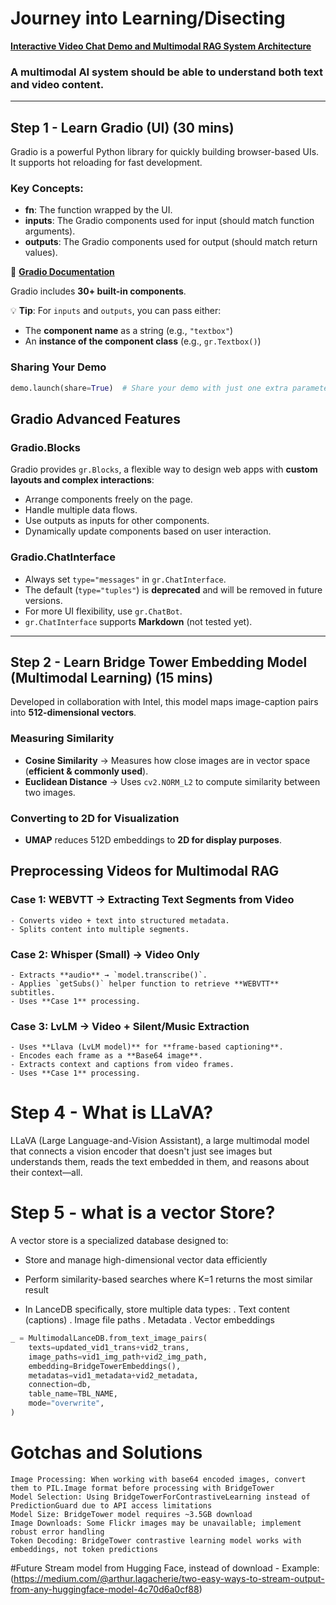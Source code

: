 # Journey into Learning/Disecting

[**Interactive Video Chat Demo and Multimodal RAG System Architecture**](https://learn.deeplearning.ai/courses/multimodal-rag-chat-with-videos/lesson/2/interactive-demo-and-multimodal-rag-system-architecture)  

### A multimodal AI system should be able to understand both text and video content.  

---

## Step 1 - Learn Gradio (UI) (30 mins)  

Gradio is a powerful Python library for quickly building browser-based UIs. It supports hot reloading for fast development.  

### Key Concepts:  
- **fn**: The function wrapped by the UI.  
- **inputs**: The Gradio components used for input (should match function arguments).  
- **outputs**: The Gradio components used for output (should match return values).  

📖 [**Gradio Documentation**](https://www.gradio.app/docs/gradio/introduction)  

Gradio includes **30+ built-in components**.  

💡 **Tip**: For `inputs` and `outputs`, you can pass either:  
- The **component name** as a string (e.g., `"textbox"`)  
- An **instance of the component class** (e.g., `gr.Textbox()`)  

### Sharing Your Demo  
```python
demo.launch(share=True)  # Share your demo with just one extra parameter.
```

## Gradio Advanced Features  

### **Gradio.Blocks**  
Gradio provides `gr.Blocks`, a flexible way to design web apps with **custom layouts and complex interactions**:  
- Arrange components freely on the page.  
- Handle multiple data flows.  
- Use outputs as inputs for other components.  
- Dynamically update components based on user interaction.  

### **Gradio.ChatInterface**  
- Always set `type="messages"` in `gr.ChatInterface`.  
- The default (`type="tuples"`) is **deprecated** and will be removed in future versions.  
- For more UI flexibility, use `gr.ChatBot`.  
- `gr.ChatInterface` supports **Markdown** (not tested yet).  

---

## Step 2 - Learn Bridge Tower Embedding Model (Multimodal Learning) (15 mins)  

Developed in collaboration with Intel, this model maps image-caption pairs into **512-dimensional vectors**.  

### Measuring Similarity  
- **Cosine Similarity** → Measures how close images are in vector space (**efficient & commonly used**).  
- **Euclidean Distance** → Uses `cv2.NORM_L2` to compute similarity between two images.  

### Converting to 2D for Visualization  
- **UMAP** reduces 512D embeddings to **2D for display purposes**.  

## Preprocessing Videos for Multimodal RAG  

### **Case 1: WEBVTT → Extracting Text Segments from Video**  
    - Converts video + text into structured metadata.  
    - Splits content into multiple segments.  

### **Case 2: Whisper (Small) → Video Only**  
    - Extracts **audio** → `model.transcribe()`.  
    - Applies `getSubs()` helper function to retrieve **WEBVTT** subtitles.  
    - Uses **Case 1** processing.  

### **Case 3: LvLM → Video + Silent/Music Extraction**  
    - Uses **Llava (LvLM model)** for **frame-based captioning**.  
    - Encodes each frame as a **Base64 image**.  
    - Extracts context and captions from video frames.  
    - Uses **Case 1** processing.  

# Step 4 - What is LLaVA?
LLaVA (Large Language-and-Vision Assistant), a large multimodal model that connects a vision encoder that doesn't just see images but understands them, reads the text embedded in them, and reasons about their context—all.

# Step 5 - what is a vector Store?
A vector store is a specialized database designed to:

- Store and manage high-dimensional vector data efficiently
- Perform similarity-based searches where K=1 returns the most similar result

- In LanceDB specifically, store multiple data types:
    . Text content (captions)
    . Image file paths
    . Metadata
    . Vector embeddings

```python
_ = MultimodalLanceDB.from_text_image_pairs(
    texts=updated_vid1_trans+vid2_trans,
    image_paths=vid1_img_path+vid2_img_path,
    embedding=BridgeTowerEmbeddings(),
    metadatas=vid1_metadata+vid2_metadata,
    connection=db,
    table_name=TBL_NAME,
    mode="overwrite", 
)
```
# Gotchas and Solutions
    Image Processing: When working with base64 encoded images, convert them to PIL.Image format before processing with BridgeTower
    Model Selection: Using BridgeTowerForContrastiveLearning instead of PredictionGuard due to API access limitations
    Model Size: BridgeTower model requires ~3.5GB download
    Image Downloads: Some Flickr images may be unavailable; implement robust error handling
    Token Decoding: BridgeTower contrastive learning model works with embeddings, not token predictions

#Future
    Stream model from Hugging Face, instead of download
        - Example: (https://medium.com/@arthur.lagacherie/two-easy-ways-to-stream-output-from-any-huggingface-model-4c70d6a0cf88)